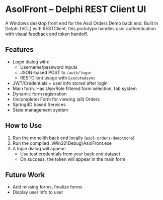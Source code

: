 # AsolFront – Delphi REST Client UI

A Windows desktop front end for the Asol Orders Demo back end. Built in Delphi (VCL) with RESTClient, this prototype handles user authentication with visual feedback and token handoff.

## Features

- Login dialog with:
  - Username/password inputs
  - JSON-based POST to `/auth/login`
  - RESTClient usage with `ExecuteAsync`
- JWT/Credentials + user info stored after login
- Main form. Has UserRole filtered form selection, tab system
- Dynamic form registration
- (Incomplete) Form for viewing (all) Orders
- Spring4D based Services
- State management system

## How to Use

1. Run the monolith back end locally (`asol-orders-demo\mono`)
2. Run the compiled .\Win32\Debug\AsolFront.exe
3. A login dialog will appear:
   - Use test credentials from your back end dataset
   - On success, the token will appear in the main form

## Future Work

- Add missing forms, finalize forms
- Display user info to user


